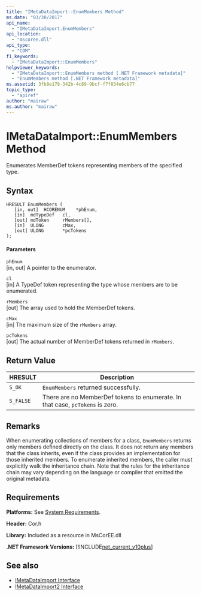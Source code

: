 ```yaml
---
title: "IMetaDataImport::EnumMembers Method"
ms.date: "03/30/2017"
api_name: 
  - "IMetaDataImport.EnumMembers"
api_location: 
  - "mscoree.dll"
api_type: 
  - "COM"
f1_keywords: 
  - "IMetaDataImport::EnumMembers"
helpviewer_keywords: 
  - "IMetaDataImport::EnumMembers method [.NET Framework metadata]"
  - "EnumMembers method [.NET Framework metadata]"
ms.assetid: 3fb8e178-342b-4c89-9bcf-f7f834e6cb77
topic_type: 
  - "apiref"
author: "mairaw"
ms.author: "mairaw"
---
```

# IMetaDataImport::EnumMembers Method
Enumerates MemberDef tokens representing members of the specified type.  
  
## Syntax  
  
```  
HRESULT EnumMembers (   
   [in, out]  HCORENUM    *phEnum,   
   [in]  mdTypeDef   cl,   
   [out] mdToken     rMembers[],   
   [in]  ULONG       cMax,   
   [out] ULONG       *pcTokens  
);  
```  
  
#### Parameters  
 `phEnum`  
 [in, out] A pointer to the enumerator.  
  
 `cl`  
 [in] A TypeDef token representing the type whose members are to be enumerated.  
  
 `rMembers`  
 [out] The array used to hold the MemberDef tokens.  
  
 `cMax`  
 [in] The maximum size of the `rMembers` array.  
  
 `pcTokens`  
 [out] The actual number of MemberDef tokens returned in `rMembers`.  
  
## Return Value  
  
|HRESULT|Description|  
|-------------|-----------------|  
|`S_OK`|`EnumMembers` returned successfully.|  
|`S_FALSE`|There are no MemberDef tokens to enumerate. In that case, `pcTokens` is zero.|  
  
## Remarks  
 When enumerating collections of members for a class, `EnumMembers` returns only members defined directly on the class. It does not return any members that the class inherits, even if the class provides an implementation for those inherited members. To enumerate inherited members, the caller must explicitly walk the inheritance chain. Note that the rules for the inheritance chain may vary depending on the language or compiler that emitted the original metadata.  
  
## Requirements  
 **Platforms:** See [System Requirements](../../../../docs/framework/get-started/system-requirements.md).  
  
 **Header:** Cor.h  
  
 **Library:** Included as a resource in MsCorEE.dll  
  
 **.NET Framework Versions:** [!INCLUDE[net_current_v10plus](../../../../includes/net-current-v10plus-md.md)]  
  
## See also
- [IMetaDataImport Interface](../../../../docs/framework/unmanaged-api/metadata/imetadataimport-interface.md)
- [IMetaDataImport2 Interface](../../../../docs/framework/unmanaged-api/metadata/imetadataimport2-interface.md)
